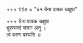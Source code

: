 +++
title = "०५ येना पावक चक्षुषा"

+++
येना पावक चक्षुषा  
भुरण्यन्तं जनाꣳ अनु ।  
त्वं वरुण पश्यसि ॥
